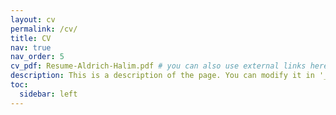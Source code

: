 ```yaml
---
layout: cv
permalink: /cv/
title: CV
nav: true
nav_order: 5
cv_pdf: Resume-Aldrich-Halim.pdf # you can also use external links here
description: This is a description of the page. You can modify it in '_pages/cv.md'. You can also change or remove the top pdf download button.
toc:
  sidebar: left
---
```

